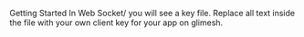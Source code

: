 Getting Started
In Web Socket/ you will see a key file. Replace all text inside the file with your own client key for your app on glimesh.
